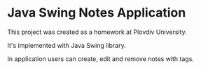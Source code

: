 # Java Swing Notes Application

This project was created as a homework at Plovdiv University.

It's implemented with Java Swing library.

In application users can create, edit and remove notes with tags.
